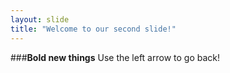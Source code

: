 ```yaml
---
layout: slide
title: "Welcome to our second slide!"
---
```

###**Bold new things**
Use the left arrow to go back!

